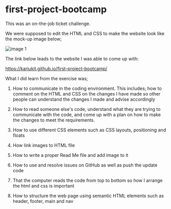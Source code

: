 # first-project-bootcamp

This was an on-the-job ticket challenge.

We were supposed to edit the HTML and CSS to make the website look like the mock-up image below;


![image 1](https://user-images.githubusercontent.com/108309963/178164196-720fba05-16bd-4824-9c78-8333f3cc4143.jpg)


The link below leads to the website I was able to come up with:


https://kariukit.github.io/first-project-bootcamp/


What I did learn from the exercise was;

1. How to communicate in the coding environment. This includes; how to comment on the HTML and CSS on the changes I have made so other people can understand the changes I made and advise accordingly

2. How to read someone else's code, understand what they are trying to communicate with the code, and come up with a plan on how to make the changes to meet the requirements.

3. How to use different CSS elements such as CSS layouts, positioning and floats

4. How link images to HTML file

5. How to write a proper Read Me file and add image to it

6. How to use and resolve issues on GitHub as well as push the update code 

7. That the computer reads the code from top to bottom so how I arrange the html and css is important

8. How to structure the web page using semantic HTML elements such as header, footer, main and nav
